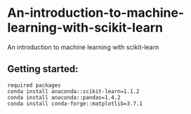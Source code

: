 # An-introduction-to-machine-learning-with-scikit-learn
An introduction to machine learning with scikit-learn

## Getting started:
```
required packages
conda install anaconda::scikit-learn=1.1.2
conda install anaconda::pandas=1.4.2
conda install conda-forge::matplotlib=3.7.1
```


